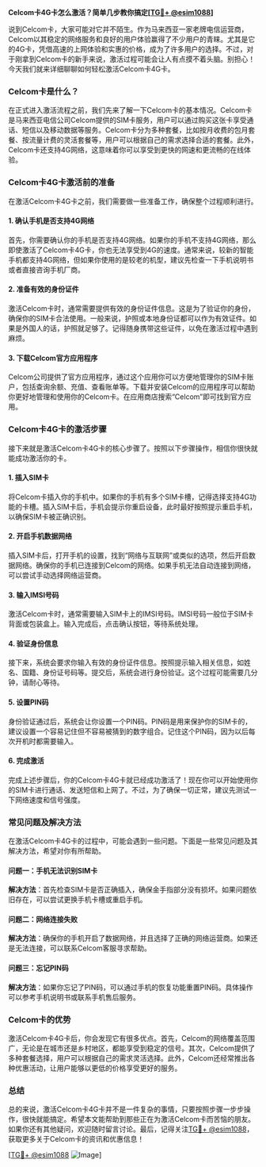 **Celcom卡4G卡怎么激活？简单几步教你搞定[[TG💪+ @esim1088](https://t.me/s/esim1088)]**

说到Celcom卡，大家可能对它并不陌生。作为马来西亚一家老牌电信运营商，Celcom以其稳定的网络服务和良好的用户体验赢得了不少用户的青睐。尤其是它的4G卡，凭借高速的上网体验和实惠的价格，成为了许多用户的选择。不过，对于刚拿到Celcom卡的新手来说，激活过程可能会让人有点摸不着头脑。别担心！今天我们就来详细聊聊如何轻松激活Celcom卡4G卡。

### Celcom卡是什么？

在正式进入激活流程之前，我们先来了解一下Celcom卡的基本情况。Celcom卡是马来西亚电信公司Celcom提供的SIM卡服务，用户可以通过购买这张卡享受通话、短信以及移动数据等服务。Celcom卡分为多种套餐，比如按月收费的包月套餐、按流量计费的灵活套餐等，用户可以根据自己的需求选择合适的套餐。此外，Celcom卡还支持4G网络，这意味着你可以享受到更快的网速和更流畅的在线体验。

### Celcom卡4G卡激活前的准备

在激活Celcom卡4G卡之前，我们需要做一些准备工作，确保整个过程顺利进行。

#### 1. 确认手机是否支持4G网络

首先，你需要确认你的手机是否支持4G网络。如果你的手机不支持4G网络，那么即使激活了Celcom卡4G卡，你也无法享受到4G的速度。通常来说，较新的智能手机都支持4G网络，但如果你使用的是较老的机型，建议先检查一下手机说明书或者直接咨询手机厂商。

#### 2. 准备有效的身份证件

激活Celcom卡时，通常需要提供有效的身份证件信息。这是为了验证你的身份，确保你的SIM卡合法使用。一般来说，护照或本地身份证都可以作为有效证件。如果是外国人的话，护照就足够了。记得随身携带这些证件，以免在激活过程中遇到麻烦。

#### 3. 下载Celcom官方应用程序

Celcom公司提供了官方应用程序，通过这个应用你可以方便地管理你的SIM卡账户，包括查询余额、充值、查看账单等。下载并安装Celcom的应用程序可以帮助你更好地管理和使用你的Celcom卡。在应用商店搜索“Celcom”即可找到官方应用。

### Celcom卡4G卡的激活步骤

接下来就是激活Celcom卡4G卡的核心步骤了。按照以下步骤操作，相信你很快就能成功激活你的卡。

#### 1. 插入SIM卡

将Celcom卡插入你的手机中。如果你的手机有多个SIM卡槽，记得选择支持4G功能的卡槽。插入SIM卡后，手机会提示你重启设备，此时最好按照提示重启手机，以确保SIM卡被正确识别。

#### 2. 开启手机数据网络

插入SIM卡后，打开手机的设置，找到“网络与互联网”或类似的选项，然后开启数据网络。确保你的手机已连接到Celcom的网络。如果手机无法自动连接到网络，可以尝试手动选择网络运营商。

#### 3. 输入IMSI号码

激活Celcom卡时，通常需要输入SIM卡上的IMSI号码。IMSI号码一般位于SIM卡背面或包装盒上。输入完成后，点击确认按钮，等待系统处理。

#### 4. 验证身份信息

接下来，系统会要求你输入有效的身份证件信息。按照提示输入相关信息，如姓名、国籍、身份证号码等。提交后，系统会进行身份验证。这个过程可能需要几分钟，请耐心等待。

#### 5. 设置PIN码

身份验证通过后，系统会让你设置一个PIN码。PIN码是用来保护你的SIM卡的，建议设置一个容易记住但不容易被猜到的数字组合。记住这个PIN码，因为以后每次开机时都需要输入。

#### 6. 完成激活

完成上述步骤后，你的Celcom卡4G卡就已经成功激活了！现在你可以开始使用你的SIM卡进行通话、发送短信和上网了。不过，为了确保一切正常，建议先测试一下网络速度和信号强度。

### 常见问题及解决方法

在激活Celcom卡4G卡的过程中，可能会遇到一些问题。下面是一些常见问题及其解决方法，希望对你有所帮助。

#### 问题一：手机无法识别SIM卡

**解决方法**：首先检查SIM卡是否正确插入，确保金手指部分没有损坏。如果问题依旧存在，可以尝试更换手机卡槽或重启手机。

#### 问题二：网络连接失败

**解决方法**：确保你的手机开启了数据网络，并且选择了正确的网络运营商。如果还是无法连接，可以联系Celcom客服寻求帮助。

#### 问题三：忘记PIN码

**解决方法**：如果你忘记了PIN码，可以通过手机的恢复功能重置PIN码。具体操作可以参考手机说明书或联系手机售后服务。

### Celcom卡的优势

激活Celcom卡4G卡后，你会发现它有很多优点。首先，Celcom的网络覆盖范围广，无论是在城市还是乡村地区，都能享受到稳定的信号。其次，Celcom提供了多种套餐选择，用户可以根据自己的需求灵活选择。此外，Celcom还经常推出各种优惠活动，让用户能够以更低的价格享受更好的服务。

### 总结

总的来说，激活Celcom卡4G卡并不是一件复杂的事情，只要按照步骤一步步操作，很快就能搞定。希望本文能帮助到那些正在为激活Celcom卡而苦恼的朋友。如果你还有其他疑问，欢迎随时留言讨论。最后，记得关注[TG💪+ @esim1088](https://t.me/s/esim1088)，获取更多关于Celcom卡的资讯和优惠信息！

[[TG💪+ @esim1088](https://t.me/s/esim1088) ![Image](https://i.postimg.cc/4NQfJmqS/Snipaste-2025-05-13-00-14-12.png)]